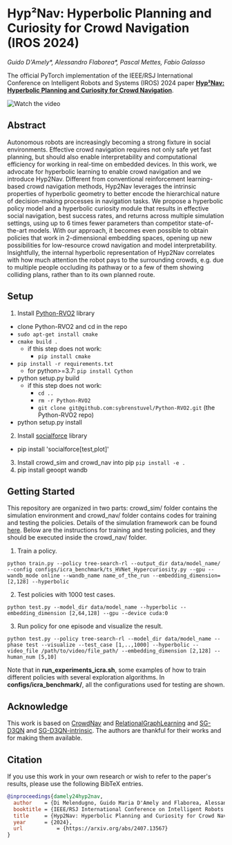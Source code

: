 

# Hyp²Nav: Hyperbolic Planning and Curiosity for Crowd Navigation (IROS 2024)

_Guido D'Amely*, Alessandro Flaborea*, Pascal Mettes, Fabio Galasso_


The official PyTorch implementation of the IEEE/RSJ International Conference on Intelligent Robots and Systems (IROS) 2024 paper [**Hyp²Nav: Hyperbolic Planning and Curiosity for Crowd Navigation**](https://arxiv.org/abs/2407.13567).


![Watch the video](video/iros_video.gif)

## Abstract
Autonomous robots are increasingly becoming a strong fixture in social environments. Effective crowd navigation requires not only safe yet fast planning, but should also enable interpretability and computational efficiency for working in real-time on embedded devices. In this work, we advocate for hyperbolic learning to enable crowd navigation and we introduce Hyp2Nav. Different from conventional reinforcement learning-based crowd navigation methods, Hyp2Nav leverages the intrinsic properties of hyperbolic geometry to better encode the hierarchical nature of decision-making processes in navigation tasks. We propose a hyperbolic policy model and a hyperbolic curiosity module that results in effective social navigation, best success rates, and returns across multiple simulation settings, using up to 6 times fewer parameters than competitor state-of-the-art models. With our approach, it becomes even possible to obtain policies that work in 2-dimensional embedding spaces, opening up new possibilities for low-resource crowd navigation and model interpretability. Insightfully, the internal hyperbolic representation of Hyp2Nav correlates with how much attention the robot pays to the surrounding crowds, e.g. due to multiple people occluding its pathway or to a few of them showing colliding plans, rather than to its own planned route.

## Setup
1. Install [Python-RVO2](https://github.com/sybrenstuvel/Python-RVO2) library
- clone Python-RVO2 and cd in the repo
- `sudo apt-get install cmake`
- `cmake build .`
  - if this step does not work:
    - `pip install cmake`
- `pip install -r requirements.txt`
  - for python>=3.7: `pip install Cython`
- python setup.py build
  - if this step does not work:
    - `cd ..`
    - `rm -r Python-RVO2`
    - `git clone git@github.com:sybrenstuvel/Python-RVO2.git` (the Python-RVO2 repo)
- python setup.py install
2. Install [socialforce](https://github.com/ChanganVR/socialforce) library
- pip install 'socialforce[test,plot]'
3. Install crowd_sim and crowd_nav into pip
`pip install -e .`
4. pip install geoopt wandb

## Getting Started
This repository are organized in two parts: crowd_sim/ folder contains the simulation environment and crowd_nav/ folder contains codes for training and testing the policies. Details of the simulation framework can be found [here](crowd_sim/README.md). Below are the instructions for training and testing policies, and they should be executed
inside the crowd_nav/ folder.

1. Train a policy.
```
python train.py --policy tree-search-rl --output_dir data/model_name/ --config configs/icra_benchmark/ts_HVNet_Hypercuriosity.py --gpu --wandb_mode online --wandb_name name_of_the_run --embedding_dimension=[2,128] --hyperbolic
```

2. Test policies with 1000 test cases.
```
python test.py --model_dir data/model_name --hyperbolic --embedding_dimension [2,64,128] --gpu --device cuda:0
```

3. Run policy for one episode and visualize the result.
```
python test.py --policy tree-search-rl --model_dir data/model_name --phase test --visualize --test_case [1,..,1000] --hyperbolic --video_file /path/to/video/file_path/ --embedding_dimension [2,128] --human_num [5,10]
```

Note that in **run_experiments_icra.sh**, some examples of how to train different policies with several exploration algorithms. In **configs/icra_benchmark/**, all the configurations used for testing are shown.



## Acknowledge
This work is based on [CrowdNav](https://github.com/vita-epfl/CrowdNav) and [RelationalGraphLearning](https://github.com/ChanganVR/RelationalGraphLearning) and [SG-D3QN](https://github.com/nubot-nudt/SG-D3QN) and [SG-D3QN-intrinsic](https://github.com/dmartinezbaselga/intrinsic-rewards-navigation).  The authors are thankful for their works and for making them available.

## Citation
If you use this work in your own research or wish to refer to the paper's results, please use the following BibTeX entries.
```bibtex
@inproceedings{damely24hyp2nav,
  author	= {Di Melendugno, Guido Maria D'Amely and Flaborea, Alessandro and Mettes, Pascal and Galasso, Fabio},
  booktitle	= {IEEE/RSJ International Conference on Intelligent Robots and Systems (IROS)}, 
  title		= {Hyp2Nav: Hyperbolic Planning and Curiosity for Crowd Navigation}, 
  year		= {2024},
  url           = {https://arxiv.org/abs/2407.13567}
}

